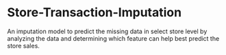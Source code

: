 # Store-Transaction-Imputation
An imputation model to predict the missing data in select store level by analyzing the data and determining which feature can help best predict the store sales.
